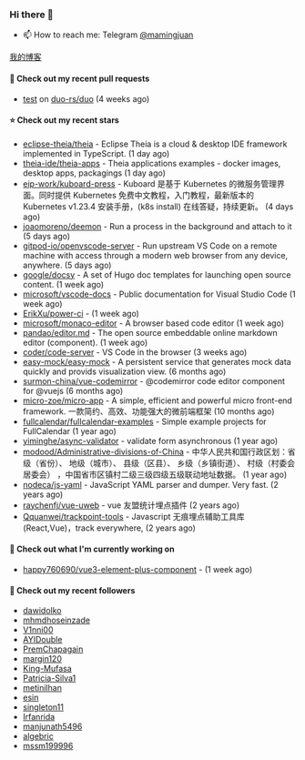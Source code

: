 ### Hi there 👋

- 📫 How to reach me: Telegram [@mamingjuan](https://t.me/mamingjuan)

[我的博客](https://mamingjuan.cn)

#### 🔨 Check out my recent pull requests

- [test](https://github.com/duo-rs/duo/pull/15) on [duo-rs/duo](https://github.com/duo-rs/duo) (4 weeks ago)

#### ⭐ Check out my recent stars

- [eclipse-theia/theia](https://github.com/eclipse-theia/theia) - Eclipse Theia is a cloud &amp; desktop IDE framework implemented in TypeScript. (1 day ago)
- [theia-ide/theia-apps](https://github.com/theia-ide/theia-apps) - Theia applications examples - docker images, desktop apps, packagings (1 day ago)
- [eip-work/kuboard-press](https://github.com/eip-work/kuboard-press) - Kuboard 是基于 Kubernetes 的微服务管理界面。同时提供 Kubernetes 免费中文教程，入门教程，最新版本的 Kubernetes v1.23.4 安装手册，(k8s install) 在线答疑，持续更新。 (4 days ago)
- [joaomoreno/deemon](https://github.com/joaomoreno/deemon) - Run a process in the background and attach to it (5 days ago)
- [gitpod-io/openvscode-server](https://github.com/gitpod-io/openvscode-server) - Run upstream VS Code on a remote machine with access through a modern web browser from any device, anywhere. (5 days ago)
- [google/docsy](https://github.com/google/docsy) - A set of Hugo doc templates for launching open source content. (1 week ago)
- [microsoft/vscode-docs](https://github.com/microsoft/vscode-docs) - Public documentation for Visual Studio Code (1 week ago)
- [ErikXu/power-ci](https://github.com/ErikXu/power-ci) -  (1 week ago)
- [microsoft/monaco-editor](https://github.com/microsoft/monaco-editor) - A browser based code editor (1 week ago)
- [pandao/editor.md](https://github.com/pandao/editor.md) - The open source embeddable online markdown editor (component). (1 week ago)
- [coder/code-server](https://github.com/coder/code-server) - VS Code in the browser (3 weeks ago)
- [easy-mock/easy-mock](https://github.com/easy-mock/easy-mock) - A persistent service that generates mock data quickly and provids visualization view. (6 months ago)
- [surmon-china/vue-codemirror](https://github.com/surmon-china/vue-codemirror) - @codemirror code editor component for @vuejs (6 months ago)
- [micro-zoe/micro-app](https://github.com/micro-zoe/micro-app) - A simple, efficient and powerful micro front-end framework. 一款简约、高效、功能强大的微前端框架 (10 months ago)
- [fullcalendar/fullcalendar-examples](https://github.com/fullcalendar/fullcalendar-examples) - Simple example projects for FullCalendar (1 year ago)
- [yiminghe/async-validator](https://github.com/yiminghe/async-validator) - validate form asynchronous (1 year ago)
- [modood/Administrative-divisions-of-China](https://github.com/modood/Administrative-divisions-of-China) - 中华人民共和国行政区划：省级（省份）、 地级（城市）、 县级（区县）、 乡级（乡镇街道）、 村级（村委会居委会） ，中国省市区镇村二级三级四级五级联动地址数据。 (1 year ago)
- [nodeca/js-yaml](https://github.com/nodeca/js-yaml) - JavaScript YAML parser and dumper. Very fast. (2 years ago)
- [raychenfj/vue-uweb](https://github.com/raychenfj/vue-uweb) - vue 友盟统计埋点插件 (2 years ago)
- [Qquanwei/trackpoint-tools](https://github.com/Qquanwei/trackpoint-tools) - Javascript 无痕埋点辅助工具库(React,Vue)，track everywhere, (2 years ago)

#### 👷 Check out what I'm currently working on

- [happy760690/vue3-element-plus-component](https://github.com/happy760690/vue3-element-plus-component) -  (1 week ago)

#### 👯 Check out my recent followers

- [dawidolko](https://github.com/dawidolko)
- [mhmdhoseinzade](https://github.com/mhmdhoseinzade)
- [V1nni00](https://github.com/V1nni00)
- [AYIDouble](https://github.com/AYIDouble)
- [PremChapagain](https://github.com/PremChapagain)
- [margin120](https://github.com/margin120)
- [King-Mufasa](https://github.com/King-Mufasa)
- [Patricia-Silva1](https://github.com/Patricia-Silva1)
- [metinilhan](https://github.com/metinilhan)
- [esin](https://github.com/esin)
- [singleton11](https://github.com/singleton11)
- [Irfanrida](https://github.com/Irfanrida)
- [manjunath5496](https://github.com/manjunath5496)
- [algebric](https://github.com/algebric)
- [mssm199996](https://github.com/mssm199996)
